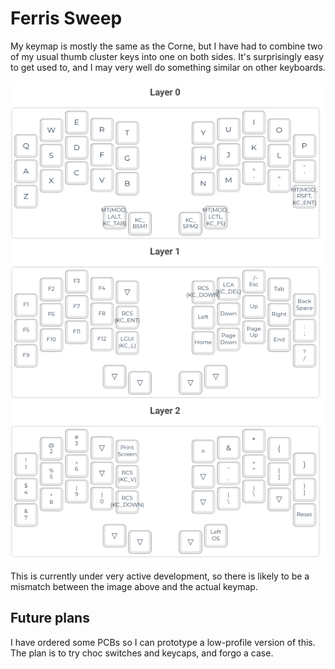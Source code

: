 # Ferris Sweep

My keymap is mostly the same as the Corne, but I have had to combine two of my usual thumb cluster keys into one on both sides. It's surprisingly easy to get used to, and I may very well do something similar on other keyboards.

![Ferris Sweep keymap](./images/ferris_sweep_keymap.png)

This is currently under very active development, so there is likely to be a mismatch between the image above and the actual keymap.

## Future plans

I have ordered some PCBs so I can prototype a low-profile version of this. The plan is to try choc switches and keycaps, and forgo a case.